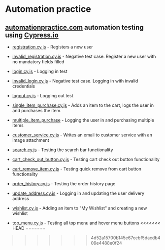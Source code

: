 # Automation practice

## [automationpractice.com](http://automationpractice.com/index.php?) automation testing using [Cypress.io](https://www.cypress.io/)

- [registration.cy.js](https://github.com/Wellsx/Automationpractice/blob/main/cypress/e2e/registration.cy.js) - Registers a new user

- [invalid_registration.cy.js](https://github.com/Wellsx/Automationpractice/blob/main/cypress/e2e/invalid_registration.cy.js) - Negative test case. Register a new user with no mandatory fields filled

- [login.cy.js](https://github.com/Wellsx/Automationpractice/blob/main/cypress/e2e/login.cy.js) - Logging in test

- [invalid_login.cy.js](https://github.com/Wellsx/Automationpractice/blob/main/cypress/e2e/invalid_login.cy.js) - Negative test case. Logging in with invalid credentials

- [logout.cy.js](https://github.com/Wellsx/Automationpractice/blob/main/cypress/e2e/logout.cy.js) - Logging out test

- [single_item_purchase.cy.js](https://github.com/Wellsx/Automationpractice/blob/main/cypress/e2e/single_item_purchase.cy.js) - Adds an item to the cart, logs the user in and purchases the item.

- [multiple_item_purchase](https://github.com/Wellsx/Automationpractice/blob/main/cypress/e2e/multiple_item_purchase.cy.js) - Logging the user in and purchasing multiple items

- [customer_service.cy.js](https://github.com/Wellsx/Automationpractice/blob/main/cypress/e2e/customer_service.cy.js) - Writes an email to customer service with an image attachment

- [search.cy.js](https://github.com/Wellsx/Automationpractice/blob/main/cypress/e2e/search.cy.js) - Testing the search bar functionality

- [cart_check_out_button.cy.js](https://github.com/Wellsx/Automationpractice/blob/main/cypress/e2e/cart_check_out_button.cy.js) - Testing cart check out button functionality

- [cart_remove_item.cy.js](https://github.com/Wellsx/Automationpractice/blob/main/cypress/e2e/cart_remove_item.cy.js) - Testing quick remove from cart button functionality

- [order_history.cy.js](https://github.com/Wellsx/Automationpractice/blob/main/cypress/e2e/order_history.cy.js) - Testing the order history page

- [update_address.cy.js](https://github.com/Wellsx/Automationpractice/blob/main/cypress/e2e/update_address.cy.js) - Logging in and updating the user delivery address

- [wishlist.cy.js](https://github.com/Wellsx/Automationpractice/blob/main/cypress/e2e/wishlist.cy.js) - Adding an item to "My Wishlist" and creating a new wishlist

- [top_menu.cy.js](https://github.com/Wellsx/Automationpractice/blob/main/cypress/e2e/top_menu.cy.js) - Testing all top menu and hover menu buttons
<<<<<<< HEAD
=======

>>>>>>> 4d52a15700b145e67cebf5dacdb409e4488e0f24
